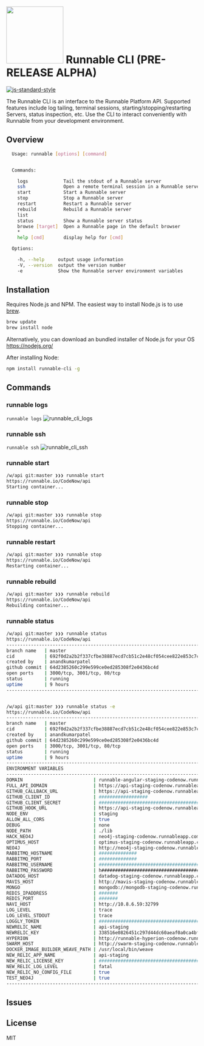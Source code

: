 <img src="https://runnable.io/build/images/runnabear-head.png" width="150"> Runnable CLI (PRE-RELEASE ALPHA)
==========
[![js-standard-style](https://img.shields.io/badge/code%20style-standard-brightgreen.svg)](http://standardjs.com/)

The Runnable CLI is an interface to the Runnable Platform API. Supported features include log
tailing, terminal sessions, starting/stopping/restarting Servers, status inspection, etc. Use the
CLI to interact conveniently with Runnable from your development environment.

Overview
--------
```sh
  Usage: runnable [options] [command]


  Commands:

    logs             Tail the stdout of a Runnable server
    ssh              Open a remote terminal session in a Runnable server
    start            Start a Runnable server
    stop             Stop a Runnable server
    restart          Restart a Runnable server
    rebuild          Rebuild a Runnable server
    list
    status           Show a Runnable server status
    browse [target]  Open a Runnable page in the default browser
    *
    help [cmd]       display help for [cmd]

  Options:

    -h, --help     output usage information
    -V, --version  output the version number
    -e             Show the Runnable server environment variables
```

Installation
------------
Requires Node.js and NPM. The easiest way to install Node.js is to use [brew](http://brew.sh/).
```sh
brew update
brew install node
```
Alternatively, you can download an bundled installer of Node.js for your OS  
https://nodejs.org/  

After installing Node:
```sh
npm install runnable-cli -g
```

Commands
--------

### runnable logs
`runnable logs`
![runnable_cli_logs](https://cloud.githubusercontent.com/assets/467885/12087919/bc55d624-b28b-11e5-9c6c-2c55ce5b8bf8.gif)

### runnable ssh
`runnable ssh`
![runnable_cli_ssh](https://cloud.githubusercontent.com/assets/467885/12087932/e20b899a-b28b-11e5-935c-b8524c253aae.gif)

### runnable start
```sh
/w/api git:master ❯❯❯ runnable start
https://runnable.io/CodeNow/api
Starting container...
```

### runnable stop
```sh
/w/api git:master ❯❯❯ runnable stop
https://runnable.io/CodeNow/api
Stopping container...
```

### runnable restart
```sh
/w/api git:master ❯❯❯ runnable stop
https://runnable.io/CodeNow/api
Restarting container...
```

### runnable rebuild
```sh
/w/api git:master ❯❯❯ runnable rebuild
https://runnable.io/CodeNow/api
Rebuilding container...
```

### runnable status
```sh
/w/api git:master ❯❯❯ runnable status
https://runnable.io/CodeNow/api
-------------------------------------------------------------------------------
branch name   | master
cid           | 692f0d2a2b2f337cfbe38887ecd7cb51c2e48cf054cee822e853c7c089b5284f
created by    | anandkumarpatel
github commit | 64d2385260c299e599ce0ed285308f2e0436bc4d
open ports    | 3000/tcp, 3001/tcp, 80/tcp
status        | running
uptime        | 9 hours
-------------------------------------------------------------------------------


/w/api git:master ❯❯❯ runnable status -e
https://runnable.io/CodeNow/api
-------------------------------------------------------------------------------
branch name   | master
cid           | 692f0d2a2b2f337cfbe38887ecd7cb51c2e48cf054cee822e853c7c089b5284f
created by    | anandkumarpatel
github commit | 64d2385260c299e599ce0ed285308f2e0436bc4d
open ports    | 3000/tcp, 3001/tcp, 80/tcp
status        | running
uptime        | 9 hours
-------------------------------------------------------------------------------
ENVIRONMENT VARIABLES
-------------------------------------------------------------------------------------------------
DOMAIN                          | runnable-angular-staging-codenow.runnableapp.com
FULL_API_DOMAIN                 | https://api-staging-codenow.runnableapp.com
GITHUB_CALLBACK_URL             | https://api-staging-codenow.runnableapp.com/auth/github/callback
GITHUB_CLIENT_ID                | ##################
GITHUB_CLIENT_SECRET            | #########################################
GITHUB_HOOK_URL                 | https://api-staging-codenow.runnableapp.com/actions/github
NODE_ENV                        | staging
ALLOW_ALL_CORS                  | true
DEBUG                           | none
NODE_PATH                       | ./lib
HACK_NEO4J                      | neo4j-staging-codenow.runnableapp.com
OPTIMUS_HOST                    | optimus-staging-codenow.runnableapp.com
NEO4J                           | http://neo4j-staging-codenow.runnableapp.com:7474
RABBITMQ_HOSTNAME               | ##############
RABBITMQ_PORT                   | ##############
RABBITMQ_USERNAME               | ################################################
RABBITMQ_PASSWORD               | h###############################################
DATADOG_HOST                    | datadog-staging-codenow.runnableapp.com
MAVIS_HOST                      | http://mavis-staging-codenow.runnableapp.com
MONGO                           | mongodb://mongodb-staging-codenow.runnableapp.com/alpha
REDIS_IPADDRESS                 | #######
REDIS_PORT                      | #######
NAVI_HOST                       | http://10.8.6.59:32799
LOG_LEVEL                       | trace
LOG_LEVEL_STDOUT                | trace
LOGGLY_TOKEN                    | ######################################
NEWRELIC_NAME                   | api-staging
NEWRELIC_KEY                    | 338516e0826451c297d44dc60aeaf0a0ca4bfead
HYPERION                        | http://runnable-hyperion-codenow.runnableapp.com
SWARM_HOST                      | http://swarm-staging-codenow.runnableapp.com:2375
DOCKER_IMAGE_BUILDER_WEAVE_PATH | /usr/local/bin/weave
NEW_RELIC_APP_NAME              | api-staging
NEW_RELIC_LICENSE_KEY           | ######################################
NEW_RELIC_LOG_LEVEL             | fatal
NEW_RELIC_NO_CONFIG_FILE        | true
TEST_NEO4J                      | true
-------------------------------------------------------------------------------------------------
```

Issues
------

License
-------
MIT
